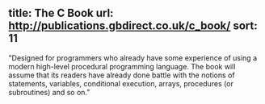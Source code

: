 title: The C Book
url: http://publications.gbdirect.co.uk/c_book/
sort: 11
---
"Designed for programmers who already have some experience of using a modern high-level procedural programming language. The book will assume that its readers have already done battle with the notions of statements, variables, conditional execution, arrays, procedures (or subroutines) and so on."
